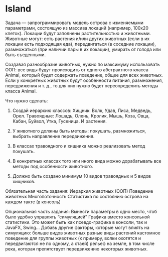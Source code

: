 # Island
Задача — запрограммировать модель острова с изменяемыми параметрами, состоящую из массива локаций (например, 100х20 клеток).
Локации будут заполнены растительностью и животными. 
Животные могут:
есть растения и/или других животных (если в их локации есть подходящая еда),
передвигаться (в соседние локации),
размножаться (при наличии пары в их локации),
умирать от голода или быть съеденными.

Создавая разнообразие животных, нужно по максимуму использовать ООП: все виды будут происходить от одного абстрактного класса Animal,
который будет содержать поведение, общее для всех животных.
Если у конкретных животных будут особенности питания, размножения, передвижения и т. д., то для них нужно будет переопределить методы класса Animal.

Что нужно сделать:
1. Создай иерархию классов:
Хищник: Волк, Удав, Лиса, Медведь, Орел.
Травоядные: Лошадь, Олень, Кролик, Мышь, Коза, Овца, Кабан, Буйвол, Утка, Гусеница.
И растения.

3. У животного должны быть методы: покушать, размножиться, выбрать направление передвижения.

4. В классах травоядного и хищника можно реализовать метод покушать.

5. В конкретных классах того или иного вида можно дорабатывать все методы под особенности животного.

6. Должно быть создано минимум 10 видов травоядных и 5 видов хищников.

Обязательная часть задания:
Иерархия животных (ООП)
Поведение животных
Многопоточность
Статистика по состоянию острова на каждом такте (в консоль)

Опциональная часть задания:
Вынести параметры в одно место, чтоб было удобно управлять “симуляцией”
Графика вместо консольной статистики. Это может быть как псевдо-графика в консоли, так и JavaFX, Swing…
Добавь другие факторы, которые могут влиять на симуляцию:
больше видов животных
разные виды растений
кастомное поведение для группы животных (к примеру, волки охотятся и передвигаются не по одному, а стаей)
рельеф на земле, в том числе река, которая препятствует передвижению некоторых животных.

